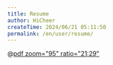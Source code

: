```yaml
---
title: Resume
author: HiCheer
createTime: 2024/06/21 05:11:50
permalink: /en/user/resume/
---
```


@[pdf zoom="95" ratio="21:29"](https://hicheer.oss-cn-hangzhou.aliyuncs.com/resume/DangDang%20Chen.pdf)
